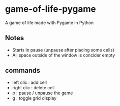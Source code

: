 # game-of-life-pygame
A game of life made with Pygame in Python

## Notes
 - Starts in pause (unpause after placing some cells)
 - All space outside of the window is concider empty

## commands
 - left clic : add cell
 - right clic : delete cell
 - p : pause / unpause the game
 - g : toggle grid display
